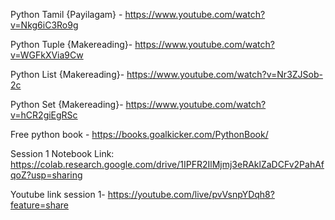 Python Tamil {Payilagam} - https://www.youtube.com/watch?v=Nkg6iC3Ro9g

Python Tuple {Makereading}- https://www.youtube.com/watch?v=WGFkXVia9Cw

Python List {Makereading}- https://www.youtube.com/watch?v=Nr3ZJSob-2c

Python Set {Makereading}- https://www.youtube.com/watch?v=hCR2giEgRSc

Free python book - https://books.goalkicker.com/PythonBook/

Session 1 Notebook Link: https://colab.research.google.com/drive/1IPFR2IlMjmj3eRAklZaDCFv2PahAfqoZ?usp=sharing

Youtube link session 1- https://youtube.com/live/pvVsnpYDqh8?feature=share
